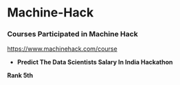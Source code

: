 # Machine-Hack

### Courses Participated in Machine Hack

https://www.machinehack.com/course

* **Predict The Data Scientists Salary In India Hackathon**

**Rank 5th**
